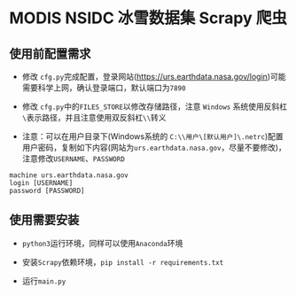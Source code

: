 <!--
 * @Date: 2021-03-26 21:21:27
 * @LastEditors: LIULIJING
 * @LastEditTime: 2021-07-24 22:06:42
-->
# MODIS NSIDC 冰雪数据集 Scrapy 爬虫

## 使用前配置需求

+ 修改 `cfg.py`完成配置，登录网站(https://urs.earthdata.nasa.gov/login)可能需要科学上网，确认登录端口，默认端口为`7890`  

+ 修改 `cfg.py`中的`FILES_STORE`以修改存储路径，注意 `Windows` 系统使用反斜杠`\`表示路径，并且注意使用双反斜杠`\\`转义

+ 注意：可以在用户目录下(Windows系统的 `C:\\用户\[默认用户]\.netrc`)配置用户密码，复制如下内容(网站为`urs.earthdata.nasa.gov`，尽量不要修改)，注意修改`USERNAME`、`PASSWORD`

```
machine urs.earthdata.nasa.gov                                              
login [USERNAME]
password [PASSWORD]
```

## 使用需要安装

+ `python3`运行环境，同样可以使用`Anaconda`环境

+ 安装`Scrapy`依赖环境，`pip install -r requirements.txt`

+ 运行`main.py`